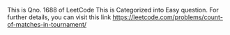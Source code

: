 This is Qno. 1688 of LeetCode
This is Categorized into Easy question.
For further details, you can visit this link https://leetcode.com/problems/count-of-matches-in-tournament/
